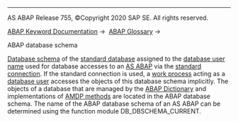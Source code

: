   

* * *

AS ABAP Release 755, ©Copyright 2020 SAP SE. All rights reserved.

[ABAP Keyword Documentation](https://help.sap.com/doc/abapdocu_755_index_htm/7.55/en-US/abenabap.htm) →  [ABAP Glossary](https://help.sap.com/doc/abapdocu_755_index_htm/7.55/en-US/abenabap_glossary.htm) → 

ABAP database schema

[Database schema](https://help.sap.com/doc/abapdocu_755_index_htm/7.55/en-US/abendatabase_schema_glosry.htm "Glossary Entry") of the [standard database](https://help.sap.com/doc/abapdocu_755_index_htm/7.55/en-US/abenstandard_db_glosry.htm "Glossary Entry") assigned to the [database user name](https://help.sap.com/doc/abapdocu_755_index_htm/7.55/en-US/abendatabase_user_name_glosry.htm "Glossary Entry") used for database accesses to an [AS ABAP](https://help.sap.com/doc/abapdocu_755_index_htm/7.55/en-US/abenas_abap_glosry.htm "Glossary Entry") via the [standard connection](https://help.sap.com/doc/abapdocu_755_index_htm/7.55/en-US/abenstandard_db_connection_glosry.htm "Glossary Entry"). If the standard connection is used, a [work process](https://help.sap.com/doc/abapdocu_755_index_htm/7.55/en-US/abenwork_process_glosry.htm "Glossary Entry") acting as a [database user](https://help.sap.com/doc/abapdocu_755_index_htm/7.55/en-US/abendatabase_user_glosry.htm "Glossary Entry") accesses the objects of this database schema implicitly. The objects of a database that are managed by the [ABAP Dictionary](https://help.sap.com/doc/abapdocu_755_index_htm/7.55/en-US/abenabap_dictionary_glosry.htm "Glossary Entry") and implementations of [AMDP methods](https://help.sap.com/doc/abapdocu_755_index_htm/7.55/en-US/abenamdp_method_glosry.htm "Glossary Entry") are located in the ABAP database schema. The name of the ABAP database schema of an AS ABAP can be determined using the function module DB\_DBSCHEMA\_CURRENT.